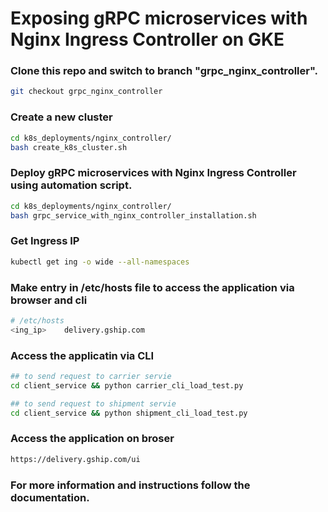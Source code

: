 # Exposing gRPC microservices with Nginx Ingress Controller on GKE

### Clone this repo and switch to branch "grpc_nginx_controller".

```sh
git checkout grpc_nginx_controller
```

### Create a new cluster

```sh
cd k8s_deployments/nginx_controller/
bash create_k8s_cluster.sh
```

### Deploy gRPC microservices with Nginx Ingress Controller using automation script.

```sh
cd k8s_deployments/nginx_controller/
bash grpc_service_with_nginx_controller_installation.sh
```

### Get Ingress IP 

```sh
kubectl get ing -o wide --all-namespaces
```

### Make entry in /etc/hosts file to access the application via browser and cli  

```sh
# /etc/hosts
<ing_ip>	delivery.gship.com
```

### Access the applicatin via CLI  

```sh
## to send request to carrier servie 
cd client_service && python carrier_cli_load_test.py 

## to send request to shipment servie 
cd client_service && python shipment_cli_load_test.py
```

### Access the application on broser

```sh
https://delivery.gship.com/ui
```

### For more information and instructions follow the documentation.
